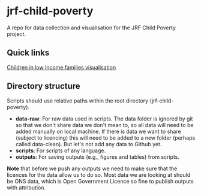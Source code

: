 # jrf-child-poverty

A repo for data collection and visualisation for the JRF Child Poverty project.

## Quick links

[Children in low income families visualisation](https://justknowledge-uk.github.io/jrf-child-poverty/py/children_in_low_income_families)

## Directory structure

Scripts should use relative paths within the root directory (jrf-child-poverty). 

- **data-raw**: For raw data used in scripts. The data folder is ignored by git so that we don't share data we don't mean to, so all data will need to be added manually on local machine. If there is data we want to share (subject to licencing) this will need to be added to a new folder (perhaps called data-clean). But let's not add any data to Github yet.
- **scripts**: For scripts of any language.
- **outputs**: For saving outputs (e.g., figures and tables) from scripts.

**Note** that before we push any outputs we need to make sure that the licences for the data allow us to do so. Most data we are looking at should be ONS data, which is Open Government Licence so fine to publish outputs with attribution.
